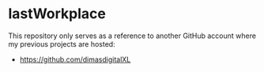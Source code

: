 # lastWorkplace
This repository only serves as a reference to another GitHub account where my previous projects are hosted:
- https://github.com/dimasdigitalXL
